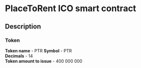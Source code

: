 # PlaceToRent ICO smart contract

## Description
### Token
**Token name** - PTR 
**Symbol** - PTR  
**Decimals** - 14  
**Token amount to issue** - 400 000 000 

